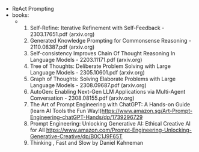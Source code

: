 - ReAct Prompting
- books:
	- 1.	Self-Refine: Iterative Refinement with Self-Feedback - 2303.17651.pdf (arxiv.org)
	  2.	Generated Knowledge Prompting for Commonsense Reasoning - 2110.08387.pdf (arxiv.org)
	  3.	Self-consistency Improves Chain Of Thought Reasoning In Language Models - 2203.11171.pdf (arxiv.org)
	  4.	Tree of Thoughts: Deliberate Problem Solving with Large Language Models - 2305.10601.pdf (arxiv.org)
	  5.	Graph of Thoughts: Solving Elaborate Problems with Large Language Models - 2308.09687.pdf (arxiv.org)
	  6.	AutoGen: Enabling Next-Gen LLM Applications via Multi-Agent Conversation - 2308.08155.pdf (arxiv.org)
	  7.	The Art of Prompt Engineering with ChatGPT: A Hands-on Guide (learn AI Tools the Fun Way!)https://www.amazon.sg/Art-Prompt-Engineering-chatGPT-Hands/dp/1739296729
	  8.	Prompt Engineering: Unlocking Generative AI: Ethical Creative AI for All https://www.amazon.com/Prompt-Engineering-Unlocking-Generative-Creative/dp/B0C1J9F65T
	  9.	Thinking , Fast and Slow by Daniel Kahneman